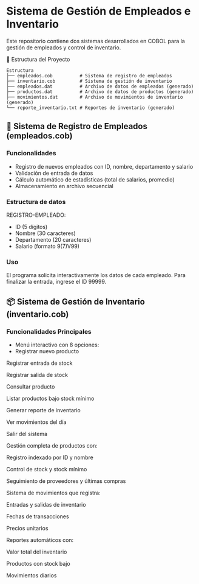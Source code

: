 # Sistema de Gestión de Empleados e Inventario
Este repositorio contiene dos sistemas desarrollados en COBOL para la gestión de empleados y control de inventario.

📁 Estructura del Proyecto
```
Estructura
├── empleados.cob          # Sistema de registro de empleados
├── inventario.cob         # Sistema de gestión de inventario
├── empleados.dat          # Archivo de datos de empleados (generado)
├── productos.dat          # Archivo de datos de productos (generado)
├── movimientos.dat        # Archivo de movimientos de inventario (generado)
└── reporte_inventario.txt # Reportes de inventario (generado)
```

## 🏢 Sistema de Registro de Empleados (empleados.cob)
### Funcionalidades
+ Registro de nuevos empleados con ID, nombre, departamento y salario
+ Validación de entrada de datos
+ Cálculo automático de estadísticas (total de salarios, promedio)
+ Almacenamiento en archivo secuencial

### Estructura de datos
REGISTRO-EMPLEADO:
  - ID (5 dígitos)
  - Nombre (30 caracteres)
  - Departamento (20 caracteres)
  - Salario (formato 9(7)V99)

### Uso
El programa solicita interactivamente los datos de cada empleado. Para finalizar la entrada, ingrese el ID 99999.

## 📦 Sistema de Gestión de Inventario (inventario.cob)
### Funcionalidades Principales
  - Menú interactivo con 8 opciones:
  - Registrar nuevo producto

Registrar entrada de stock

Registrar salida de stock

Consultar producto

Listar productos bajo stock mínimo

Generar reporte de inventario

Ver movimientos del día

Salir del sistema

Gestión completa de productos con:

Registro indexado por ID y nombre

Control de stock y stock mínimo

Seguimiento de proveedores y últimas compras

Sistema de movimientos que registra:

Entradas y salidas de inventario

Fechas de transacciones

Precios unitarios

Reportes automáticos con:

Valor total del inventario

Productos con stock bajo

Movimientos diarios
